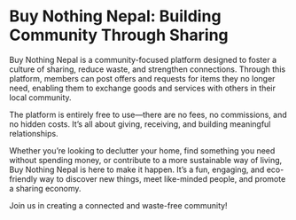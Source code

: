 # Buy Nothing Nepal: Building Community Through Sharing

Buy Nothing Nepal is a community-focused platform designed to foster a culture of sharing, reduce waste, and strengthen connections. Through this platform, members can post offers and requests for items they no longer need, enabling them to exchange goods and services with others in their local community.

The platform is entirely free to use—there are no fees, no commissions, and no hidden costs. It’s all about giving, receiving, and building meaningful relationships.

Whether you’re looking to declutter your home, find something you need without spending money, or contribute to a more sustainable way of living, Buy Nothing Nepal is here to make it happen. It’s a fun, engaging, and eco-friendly way to discover new things, meet like-minded people, and promote a sharing economy.

Join us in creating a connected and waste-free community!

